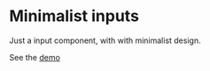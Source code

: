 # Minimalist inputs

Just a input component, with with minimalist design.

See the [demo](http://codepen.io/darlanmendonca/pen/akgXQq)
